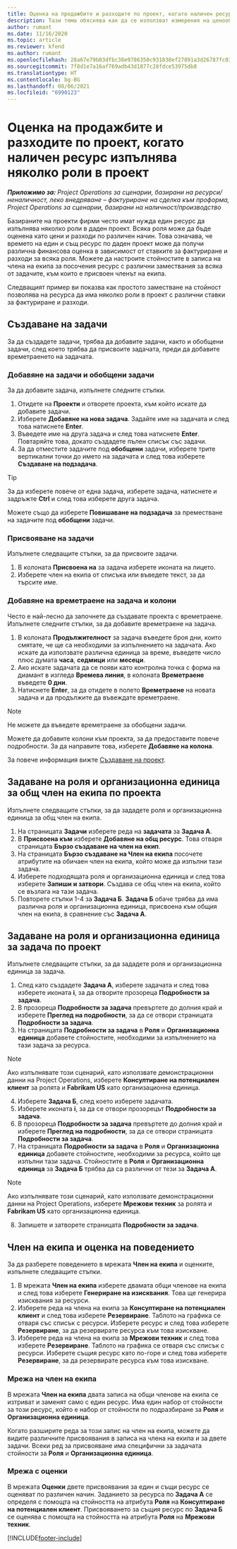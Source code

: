 ```yaml
---
title: Оценка на продажбите и разходите по проект, когато наличен ресурс изпълнява няколко роли в проект
description: Тази тема обяснява как да се използват измерения на ценообразуване за поддръжка на оценки на ценообразуването и разходите за ресурс, който изпълнява няколко роли в проект.
author: rumant
ms.date: 11/16/2020
ms.topic: article
ms.reviewer: kfend
ms.author: rumant
ms.openlocfilehash: 28a67e79b03dfbc38e9786350c931838ef27891a3d26787fc0334e0572528228
ms.sourcegitcommit: 7f8d1e7a16af769adb43d1877c28fdce53975db8
ms.translationtype: HT
ms.contentlocale: bg-BG
ms.lasthandoff: 08/06/2021
ms.locfileid: "6990123"
---
```

# <a name="estimate-project-sales-and-costs-when-a-bookable-resource-fills-multiple-roles-on-a-project"></a>Оценка на продажбите и разходите по проект, когато наличен ресурс изпълнява няколко роли в проект 

_**Приложимо за:** Project Operations за сценарии, базирани на ресурси/неналичност, леко внедряване – фактуриране на сделка към проформа, Project Operations за сценарии, базирани на наличност/производство_ 

Базираните на проекти фирми често имат нужда един ресурс да изпълнява няколко роли в даден проект. Всяка роля може да бъде оценена като цени и разходи по различен начин. Това означава, че времето на един и същ ресурс по даден проект може да получи различна финансова оценка в зависимост от ставките за фактуриране и разходи за всяка роля. Можете да настроите стойностите в записа на члена на екипа за посочения ресурс с различни замествания за всяка от задачите, към които е присвоен членът на екипа.

Следващият пример ви показва как простото заместване на стойност позволява на ресурса да има няколко роли в проект с различни ставки за фактуриране и разходи.

## <a name="create-tasks"></a>Създаване на задачи
За да създадете задачи, трябва да добавите задачи, както и обобщени задачи, след което трябва да присвоите задачата, преди да добавите времетраенето на задачата. 

### <a name="add-tasks-and-summary-tasks"></a>Добавяне на задачи и обобщени задачи
За да добавите задача, изпълнете следните стъпки.

1. Отидете на **Проекти** и отворете проекта, към който искате да добавите задачи.
2. Изберете **Добавяне на нова задача**. Задайте име на задачата и след това натиснете **Enter**.
3. Въведете име на друга задача и след това натиснете **Enter**. Повтаряйте това, докато създадете пълен списък със задачи.
3. За да отместите задачите под **обобщени** задачи, изберете трите вертикални точки до името на задачата и след това изберете **Създаване на подзадача**. 

  > [!TIP]
  > За да изберете повече от една задача, изберете задача, натиснете и задръжте **Ctrl** и след това изберете друга задача.
  >
  > Можете също да изберете **Повишаване на подзадача** за преместване на задачите под **обобщени** задачи.

### <a name="assign-tasks"></a>Присвояване на задачи

Изпълнете следващите стъпки, за да присвоите задачи.

1. В колоната **Присвоена на** за задача изберете иконата на лицето.
2. Изберете член на екипа от списъка или въведете текст, за да търсите име.

### <a name="add-task-duration-and-columns"></a>Добавяне на времетраене на задача и колони

Често е най-лесно да започнете да създавате проекта с времетраене. Изпълнете следните стъпки, за да добавите времетраене на задача.

1. В колоната **Продължителност** за задача въведете броя дни, които смятате, че ще са необходими за изпълнението на задачата. Ако искате да използвате различна единица за време, въведете число плюс думата **часа**, **седмици** или **месеци**.
2. Ако искате задачата да се появи като контролна точка с форма на диамант в изгледа **Времева линия**, в колоната **Времетраене** въведете **0 дни**.
3. Натиснете **Enter**, за да отидете в полето **Времетраене** на новата задача и да продължите да въвеждате времетраене.

  > [!NOTE]
  > Не можете да въведете времетраене за обобщени задачи.

Можете да добавите колони към проекта, за да предоставите повече подробности. За да направите това, изберете **Добавяне на колона**. 

За повече информация вижте [Създаване на проект](https://support.microsoft.com/en-us/office/create-a-project-a5b5e823-fb2e-45fd-be00-7d84422d9749).

## <a name="set-up-the-role-and-organization-unit-for-a-generic-project-team-member"></a>Задаване на роля и организационна единица за общ член на екипа по проекта
Изпълнете следващите стъпки, за да зададете роля и организационна единица за общ член на екипа.

1. На страницата **Задачи** изберете реда на **задачата** за **Задача A**. 
2. В **Присвоена към** изберете **Добавяне на общ ресурс**. Това отваря страницата **Бързо създаване на член на екип**.
3. На страницата **Бързо създаване на Член на екипа** посочете атрибутите на обичаен член на екипа, който може да изпълни тази задача.
4. Изберете подходящата роля и организационна единица и след това изберете **Запиши и затвори**. Създава се общ член на екипа, който се възлага на тази задача. 
5. Повторете стъпки 1-4 за **Задача Б**. **Задача Б** обаче трябва да има различна роля и организационна единица, присвоена към общия член на екипа, в сравнение със **Задача А**. 

## <a name="set-up-the-role-and-organization-unit-for-a-project-task"></a>Задаване на роля и организационна единица за задача по проект
Изпълнете следващите стъпки, за да зададете роля и организационна единица за задача.

1. След като създадете **Задача А**, изберете задачата и след това изберете иконата **i**, за да отворите прозореца **Подробности за задача**. 
2. В прозореца **Подробности за задача** превъртете до долния край и изберете **Преглед на подробности**, за да се отвори страницата **Подробности за задача**.
3. На страницата **Подробности за задача** в **Роля** и **Организационна единица** добавете стойностите, необходими за изпълнението на тази задача за ресурса. 

  > [!NOTE]
  > Ако изпълнявате този сценарий, като използвате демонстрационни данни на Project Operations, изберете **Консултиране на потенциален клиент** за ролята и **Fabrikam US** като организационна единица.

4. Изберете **Задача Б**, след което изберете задачата.
5. Изберете иконата **i**, за да се отвори прозорецът **Подробности за задача**. 
6. В прозореца **Подробности за задача** превъртете до долния край и изберете **Преглед на подробности**, за да се отвори страницата **Подробности за задача**.
7. На страницата **Подробности за задача** в **Роля** и **Организационна единица** добавете стойностите, необходими за ресурса, който ще изпълни тази задача. Стойностите в **Роля** и **Организационна единица** за **Задача Б** трябва да са различни от тези за **Задача А**. 

  > [!NOTE]
  > Ако изпълнявате този сценарий, като използвате демонстрационни данни на Project Operations, изберете **Мрежови техник** за ролята и **Fabrikam US** като организационна единица.

8. Запишете и затворете страницата **Подробности за задача**. 

## <a name="team-member-and-estimates-behavior"></a>Член на екипа и оценка на поведението 
За да разберете поведението в мрежата **Член на екипа** и оценките, изпълнете следващите стъпки.

1. В мрежата **Член на екипа** изберете двамата общи членове на екипа и след това изберете **Генериране на изисквания**. Това ще генерира изисквания за ресурси. 
2. Изберете реда на члена на екипа за **Консултиране на потенциален клиент** и след това изберете **Резервиране**. Таблото на графика се отваря със списък с ресурси. Изберете ресурс и след това изберете **Резервиране**, за да резервирате ресурса към това изискване.
3. Изберете реда на члена на екипа за **Мрежови техник** и след това изберете **Резервиране**. Таблото на графика се отваря със списък с ресурси. Изберете същия ресурс като по-горе и след това изберете **Резервиране**, за да резервирате ресурса към това изискване.

### <a name="team-member-grid"></a>Мрежа на член на екипа 

В мрежата **Член на екипа** двата записа на общи членове на екипа се изтриват и заменят само с един ресурс. Има един набор от стойности за този ресурс, който е набор от стойности по подразбиране за **Роля** и **Организационна единица**.

Когато разширите реда за този запис на член на екипа, можете да видите различните присвоявания в записа на члена на екипа и за двете задачи. Всеки ред за присвояване има специфични за задачата стойности за **Роля** и **Организационна единица**. 

### <a name="estimates-grid"></a>Мрежа с оценки 

В мрежата **Оценки** двете присвоявания за един и същи ресурс се оценяват по различен начин. Заданието за ресурса по **Задача A** се определя с помощта на стойността на атрибута **Роля** на **Консултиране на потенциален клиент**. Присвояването за същия ресурс по **Задача Б** се оценява с помощта на стойността на атрибута **Роля** на **Мрежови техник**.


[!INCLUDE[footer-include](../includes/footer-banner.md)]
